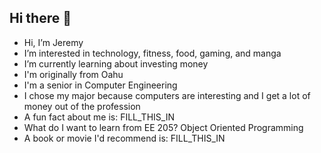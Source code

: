 ## Hi there 👋

- Hi, I’m Jeremy
- I’m interested in technology, fitness, food, gaming, and manga
- I’m currently learning about investing money 
- I'm originally from Oahu
- I'm a senior in Computer Engineering
- I chose my major because computers are interesting and I get a lot of money out of the profession
- A fun fact about me is:  FILL_THIS_IN
- What do I want to learn from EE 205?  Object Oriented Programming
- A book or movie I'd recommend is:  FILL_THIS_IN
